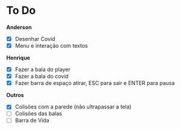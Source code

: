 # To Do

**Anderson**

- [x] Desenhar Covid
- [x] Menu e interação com textos

**Henrique**

- [x] Fazer a bala do player 
- [x] Fazer a bala do covid
- [x] Fazer barra de espaço atirar, ESC para sair e ENTER para pausa

**Outros**

- [x] Colisões com a parede (não ultrapassar a tela)
- [ ] Colisões das balas
- [ ] Barra de Vida